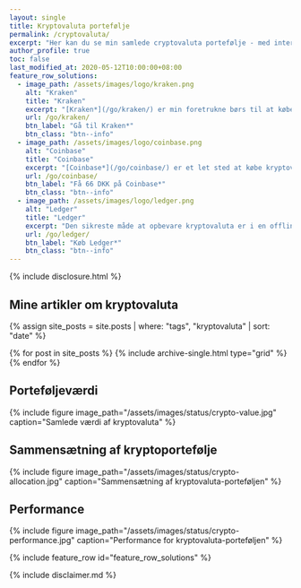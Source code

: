 ```yaml
---
layout: single
title: Kryptovaluta portefølje
permalink: /cryptovaluta/
excerpt: "Her kan du se min samlede cryptovaluta portefølje - med intern rente, totalt investeret og indkomst."
author_profile: true
toc: false
last_modified_at: 2020-05-12T10:00:00+08:00
feature_row_solutions:
  - image_path: /assets/images/logo/kraken.png
    alt: "Kraken"
    title: "Kraken"
    excerpt: "[Kraken*](/go/kraken/) er min foretrukne børs til at købe krypto. Den har et fint udvalg og er let at bruge."
    url: /go/kraken/
    btn_label: "Gå til Kraken*"
    btn_class: "btn--info"
  - image_path: /assets/images/logo/coinbase.png
    alt: "Coinbase"
    title: "Coinbase"
    excerpt: "[Coinbase*](/go/coinbase/) er et let sted at købe kryptovaluta. Hvis du bruger mit link, så får du for 10 USD, når du køber for 100 USD."
    url: /go/coinbase/
    btn_label: "Få 66 DKK på Coinbase*"
    btn_class: "btn--info"
  - image_path: /assets/images/logo/ledger.png
    alt: "Ledger"
    title: "Ledger"
    excerpt: "Den sikreste måde at opbevare kryptovaluta er i en offline hardware wallet. [Ledger*](/go/ledger/) er førende på markedet."
    url: /go/ledger/
    btn_label: "Køb Ledger*"
    btn_class: "btn--info"
---
```


{% include disclosure.html %}

## Mine artikler om kryptovaluta

<div class="feature__wrapper">

{% assign site_posts = site.posts | where: "tags", "kryptovaluta" | sort: "date" %}

{% for post in site_posts %}
  {% include archive-single.html type="grid" %}
{% endfor %}

</div>

## Porteføljeværdi

{% include figure image_path="/assets/images/status/crypto-value.jpg" caption="Samlede værdi af kryptovaluta" %}

## Sammensætning af kryptoportefølje

{% include figure image_path="/assets/images/status/crypto-allocation.jpg" caption="Sammensætning af kryptovaluta-porteføljen" %}

## Performance

{% include figure image_path="/assets/images/status/crypto-performance.jpg" caption="Performance for kryptovaluta-porteføljen" %}

{% include feature_row id="feature_row_solutions" %}

{% include disclaimer.md %}
